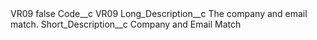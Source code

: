 <?xml version="1.0" encoding="UTF-8"?>
<CustomMetadata xmlns="http://soap.sforce.com/2006/04/metadata" xmlns:xsi="http://www.w3.org/2001/XMLSchema-instance" xmlns:xsd="http://www.w3.org/2001/XMLSchema">
    <label>VR09</label>
    <protected>false</protected>
    <values>
        <field>Code__c</field>
        <value xsi:type="xsd:string">VR09</value>
    </values>
    <values>
        <field>Long_Description__c</field>
        <value xsi:type="xsd:string">The company and email match.</value>
    </values>
    <values>
        <field>Short_Description__c</field>
        <value xsi:type="xsd:string">Company and Email Match</value>
    </values>
</CustomMetadata>
